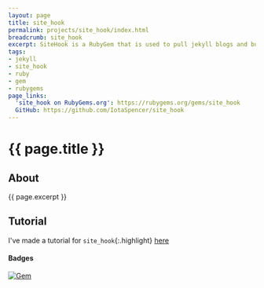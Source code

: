 ```yaml
---
layout: page
title: site_hook
permalink: projects/site_hook/index.html
breadcrumb: site_hook
excerpt: SiteHook is a RubyGem that is used to pull jekyll blogs and build them as a intermediary between a git service webhook and a production server.
tags:
- jekyll
- site_hook
- ruby
- gem
- rubygems
page_links:
  'site_hook on RubyGems.org': https://rubygems.org/gems/site_hook
  GitHub: https://github.com/IotaSpencer/site_hook
---
```

# {{ page.title }}

## About

{{ page.excerpt }}

## Tutorial

I've made a tutorial for `site_hook`{:.highlight} [here](/projects/site_hook/tutorial/)

#### Badges

[![Gem](https://img.shields.io/gem/v/site_hook.svg?style=plastic)](https://github.com/IotaSpencer/site_hook)

